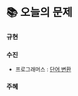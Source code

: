 # 📚 오늘의 문제
### 규현

### 수진
- 프로그래머스 : [단어 변환](https://school.programmers.co.kr/learn/courses/30/lessons/43163)

### 주혜
